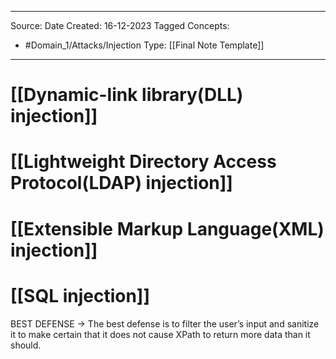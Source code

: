 - - -
Source:
Date Created:  16-12-2023
Tagged Concepts:
- #Domain_1/Attacks/Injection 
Type: [[Final Note Template]]
- - - 
# [[Dynamic-link library(DLL) injection]]
# [[Lightweight Directory Access Protocol(LDAP) injection]]
# [[Extensible Markup Language(XML) injection]]
# [[SQL injection]]

BEST DEFENSE → The best defense is to filter the user’s input and sanitize it to make certain that it does not cause XPath to return more data than it should.
